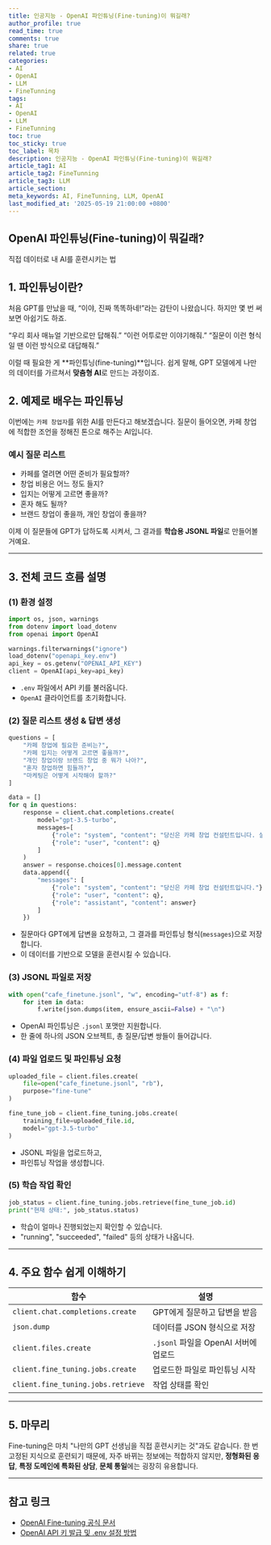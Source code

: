 ```yaml
---
title: 인공지능 - OpenAI 파인튜닝(Fine-tuning)이 뭐길래?
author_profile: true
read_time: true
comments: true
share: true
related: true
categories:
- AI
- OpenAI
- LLM
- FineTunning
tags:
- AI
- OpenAI
- LLM
- FineTunning
toc: true
toc_sticky: true
toc_label: 목차
description: 인공지능 - OpenAI 파인튜닝(Fine-tuning)이 뭐길래?
article_tag1: AI
article_tag2: FineTunning
article_tag3: LLM
article_section: 
meta_keywords: AI, FineTunning, LLM, OpenAI
last_modified_at: '2025-05-19 21:00:00 +0800'
---
```



## OpenAI 파인튜닝(Fine-tuning)이 뭐길래?

직접 데이터로 내 AI를 훈련시키는 법

## 1. 파인튜닝이란?

처음 GPT를 만났을 때, “이야, 진짜 똑똑하네!”라는 감탄이 나왔습니다.
하지만 몇 번 써보면 아쉽기도 하죠.

“우리 회사 매뉴얼 기반으로만 답해줘.”
“이런 어투로만 이야기해줘.”
“질문이 이런 형식일 땐 이런 방식으로 대답해줘.”

이럴 때 필요한 게 \*\*파인튜닝(fine-tuning)\*\*입니다.
쉽게 말해, GPT 모델에게 나만의 데이터를 가르쳐서 **맞춤형 AI**로 만드는 과정이죠.

## 2. 예제로 배우는 파인튜닝

이번에는 `카페 창업자`를 위한 AI를 만든다고 해보겠습니다.
질문이 들어오면, 카페 창업에 적합한 조언을 정해진 톤으로 해주는 AI입니다.

### 예시 질문 리스트

* 카페를 열려면 어떤 준비가 필요할까?
* 창업 비용은 어느 정도 들지?
* 입지는 어떻게 고르면 좋을까?
* 혼자 해도 될까?
* 브랜드 창업이 좋을까, 개인 창업이 좋을까?

이제 이 질문들에 GPT가 답하도록 시켜서, 그 결과를 **학습용 JSONL 파일**로 만들어볼 거예요.

---

## 3. 전체 코드 흐름 설명

### (1) 환경 설정

```python
import os, json, warnings
from dotenv import load_dotenv
from openai import OpenAI

warnings.filterwarnings("ignore")
load_dotenv("openapi_key.env")
api_key = os.getenv("OPENAI_API_KEY")
client = OpenAI(api_key=api_key)
```

* `.env` 파일에서 API 키를 불러옵니다.
* `OpenAI` 클라이언트를 초기화합니다.

### (2) 질문 리스트 생성 & 답변 생성

```python
questions = [
    "카페 창업에 필요한 준비는?",
    "카페 입지는 어떻게 고르면 좋을까?",
    "개인 창업이랑 브랜드 창업 중 뭐가 나아?",
    "혼자 창업하면 힘들까?",
    "마케팅은 어떻게 시작해야 할까?"
]

data = []
for q in questions:
    response = client.chat.completions.create(
        model="gpt-3.5-turbo",
        messages=[
            {"role": "system", "content": "당신은 카페 창업 컨설턴트입니다. 실용적이고 현실적인 조언을 제공합니다."},
            {"role": "user", "content": q}
        ]
    )
    answer = response.choices[0].message.content
    data.append({
        "messages": [
            {"role": "system", "content": "당신은 카페 창업 컨설턴트입니다."},
            {"role": "user", "content": q},
            {"role": "assistant", "content": answer}
        ]
    })
```

* 질문마다 GPT에게 답변을 요청하고, 그 결과를 파인튜닝 형식(`messages`)으로 저장합니다.
* 이 데이터를 기반으로 모델을 훈련시킬 수 있습니다.

### (3) JSONL 파일로 저장

```python
with open("cafe_finetune.jsonl", "w", encoding="utf-8") as f:
    for item in data:
        f.write(json.dumps(item, ensure_ascii=False) + "\n")
```

* OpenAI 파인튜닝은 `.jsonl` 포맷만 지원합니다.
* 한 줄에 하나의 JSON 오브젝트, 총 질문/답변 쌍들이 들어갑니다.

### (4) 파일 업로드 및 파인튜닝 요청

```python
uploaded_file = client.files.create(
    file=open("cafe_finetune.jsonl", "rb"),
    purpose="fine-tune"
)

fine_tune_job = client.fine_tuning.jobs.create(
    training_file=uploaded_file.id,
    model="gpt-3.5-turbo"
)
```

* JSONL 파일을 업로드하고,
* 파인튜닝 작업을 생성합니다.

### (5) 학습 작업 확인

```python
job_status = client.fine_tuning.jobs.retrieve(fine_tune_job.id)
print("현재 상태:", job_status.status)
```

* 학습이 얼마나 진행되었는지 확인할 수 있습니다.
* "running", "succeeded", "failed" 등의 상태가 나옵니다.

---

## 4. 주요 함수 쉽게 이해하기

| 함수                                 | 설명                          |
| ---------------------------------- | --------------------------- |
| `client.chat.completions.create`   | GPT에게 질문하고 답변을 받음           |
| `json.dump`                        | 데이터를 JSON 형식으로 저장           |
| `client.files.create`              | `.jsonl` 파일을 OpenAI 서버에 업로드 |
| `client.fine_tuning.jobs.create`   | 업로드한 파일로 파인튜닝 시작            |
| `client.fine_tuning.jobs.retrieve` | 작업 상태를 확인                   |

---

## 5. 마무리

Fine-tuning은 마치 "나만의 GPT 선생님을 직접 훈련시키는 것"과도 같습니다.
한 번 고정된 지식으로 훈련되기 때문에, 자주 바뀌는 정보에는 적합하지 않지만,
**정형화된 응답**, **특정 도메인에 특화된 상담**, **문체 통일**에는 굉장히 유용합니다.

---

## 참고 링크

* [OpenAI Fine-tuning 공식 문서](https://platform.openai.com/docs/guides/fine-tuning)
* [OpenAI API 키 발급 및 .env 설정 방법](https://platform.openai.com/account/api-keys)
